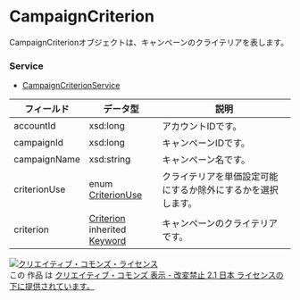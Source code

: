 # CampaignCriterion
CampaignCriterionオブジェクトは、キャンペーンのクライテリアを表します。

### Service
+ [CampaignCriterionService](../services/CampaignCriterionService.md)

| フィールド | データ型 | 説明 | 
|---|---|---|
| accountId| xsd:long| アカウントIDです。 |
| campaignId| xsd:long| キャンペーンIDです。 |
| campaignName| xsd:string| キャンペーン名です。 |
| criterionUse| enum <a href="../data/CriterionUse.md">CriterionUse</a>| クライテリアを単価設定可能にするか除外にするかを選択します。 |
| criterion| <a href="../data/Criterion_CampaignCriterion.md">Criterion</a><br>inherited <a href="../data/Keyword_CampaignCriterion.md">Keyword</a>| キャンペーンのクライテリアです。 |

<a rel="license" href="http://creativecommons.org/licenses/by-nd/2.1/jp/"><img alt="クリエイティブ・コモンズ・ライセンス" style="border-width:0" src="https://i.creativecommons.org/l/by-nd/2.1/jp/88x31.png" /></a><br />この 作品 は <a rel="license" href="http://creativecommons.org/licenses/by-nd/2.1/jp/">クリエイティブ・コモンズ 表示 - 改変禁止 2.1 日本 ライセンスの下に提供されています。</a>
